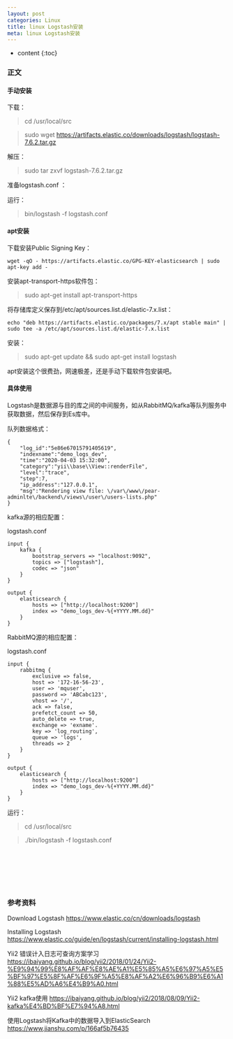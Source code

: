 ```yaml
---
layout: post
categories: Linux
title: linux Logstash安装
meta: linux Logstash安装
---
```

* content
{:toc}

### 正文

#### 手动安装

下载：

> cd /usr/local/src

> sudo wget https://artifacts.elastic.co/downloads/logstash/logstash-7.6.2.tar.gz

解压：

> sudo tar zxvf logstash-7.6.2.tar.gz

准备logstash.conf ：


运行：

> bin/logstash -f logstash.conf

#### apt安装

下载安装Public Signing Key：
```
wget -qO - https://artifacts.elastic.co/GPG-KEY-elasticsearch | sudo apt-key add -
```

安装apt-transport-https软件包：

> sudo apt-get install apt-transport-https

将存储库定义保存到/etc/apt/sources.list.d/elastic-7.x.list：

```
echo "deb https://artifacts.elastic.co/packages/7.x/apt stable main" | sudo tee -a /etc/apt/sources.list.d/elastic-7.x.list
```

安装：

> sudo apt-get update && sudo apt-get install logstash

apt安装这个很费劲，网速极差，还是手动下载软件包安装吧。

#### 具体使用

Logstash是数据源与目的库之间的中间服务，如从RabbitMQ/kafka等队列服务中获取数据，然后保存到Es库中。

队列数据格式：
```
{
    "log_id":"5e86e67015791405619",
    "indexname":"demo_logs_dev",
    "time":"2020-04-03 15:32:00",
    "category":"yii\\base\\View::renderFile",
    "level":"trace",
    "step":7,
    "ip_address":"127.0.0.1",
    "msg":"Rendering view file: \/var\/www\/pear-adminlte\/backend\/views\/user\/users-lists.php"
}
```

kafka源的相应配置：

logstash.conf
```
input {
    kafka {
        bootstrap_servers => "localhost:9092",
        topics => ["logstash"],
        codec => "json"
    }
}

output {
    elasticsearch {
        hosts => ["http://localhost:9200"]
        index => "demo_logs_dev-%{+YYYY.MM.dd}"
    }
}
```

RabbitMQ源的相应配置：

logstash.conf
```
input {
    rabbitmq {
        exclusive => false,
        host => '172-16-56-23',
        user => 'mquser',
        password => 'ABCabc123',
        vhost => '/',
        ack => false,
        prefetct_count => 50,
        auto_delete => true,
        exchange => 'exname'.
        key => 'log_routing',
        queue => 'logs',
        threads => 2
    }
}

output {
    elasticsearch {
        hosts => ["http://localhost:9200"]
        index => "demo_logs_dev-%{+YYYY.MM.dd}"
    }
}
```


运行：

> cd /usr/local/src

> ./bin/logstash -f logstash.conf

<br/><br/><br/><br/><br/>
### 参考资料

Download Logstash <https://www.elastic.co/cn/downloads/logstash>

Installing Logstash <https://www.elastic.co/guide/en/logstash/current/installing-logstash.html>

Yii2 错误计入日志可查询方案学习 <https://ibaiyang.github.io/blog/yii2/2018/01/24/Yii2-%E9%94%99%E8%AF%AF%E8%AE%A1%E5%85%A5%E6%97%A5%E5%BF%97%E5%8F%AF%E6%9F%A5%E8%AF%A2%E6%96%B9%E6%A1%88%E5%AD%A6%E4%B9%A0.html> 

Yii2 kafka使用 <https://ibaiyang.github.io/blog/yii2/2018/08/09/Yii2-kafka%E4%BD%BF%E7%94%A8.html>

使用Logstash将Kafka中的数据导入到ElasticSearch <https://www.jianshu.com/p/166af5b76435>
